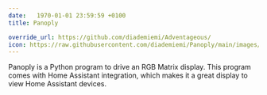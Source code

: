 ```yaml
---
date:   1970-01-01 23:59:59 +0100
title: Panoply

override_url: https://github.com/diademiemi/Adventageous/
icon: https://raw.githubusercontent.com/diademiemi/Panoply/main/images/PanoplyLogo.png
---
```


Panoply is a Python program to drive an RGB Matrix display. This program comes with Home Assistant integration, which makes it a great display to view Home Assistant devices.